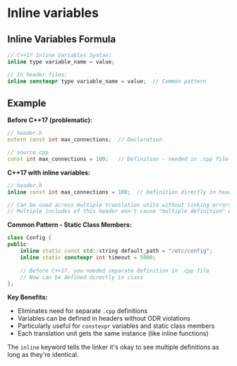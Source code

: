 # Inline variables

## Inline Variables Formula

```cpp
// C++17 Inline Variables Syntax:
inline type variable_name = value;

// In header files:
inline constexpr type variable_name = value;  // Common pattern
```

## Example

**Before C++17 (problematic):**

```cpp
// header.h
extern const int max_connections;  // Declaration

// source.cpp  
const int max_connections = 100;   // Definition - needed in .cpp file
```

**C++17 with inline variables:**

```cpp
// header.h
inline const int max_connections = 100;  // Definition directly in header

// Can be used across multiple translation units without linking errors
// Multiple includes of this header won't cause "multiple definition" errors
```

**Common Pattern - Static Class Members:**

```cpp
class Config {
public:
    inline static const std::string default_path = "/etc/config";
    inline static constexpr int timeout = 5000;
    
    // Before C++17, you needed separate definition in .cpp file
    // Now can be defined directly in class
};
```

**Key Benefits:**

- Eliminates need for separate `.cpp` definitions
- Variables can be defined in headers without ODR violations
- Particularly useful for `constexpr` variables and static class members
- Each translation unit gets the same instance (like inline functions)

The `inline` keyword tells the linker it's okay to see multiple definitions as
long as they're identical.
